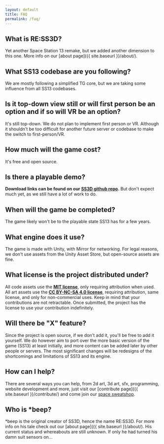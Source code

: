 ```yaml
---
layout: default
title: FAQ
permalink: /faq/
---
```


## What is RE:SS3D?

Yet another Space Station 13 remake, but we added another dimension to this one. More info on our [about page]({{ site.baseurl }}/about/).

## What SS13 codebase are you following?

We are mostly following a simplified TG core, but we are taking some influence from all SS13 codebases.

## Is it top-down view still or will first person be an option and if so will VR be an option?

It's still top-down. We do not plan to implement first person or VR. Although it shouldn't be too difficult for another future server or codebase to make the switch to first-person/VR.

## How much will the game cost?

It's free and open source.

## Is there a playable demo?

**Download links can be found on our [SS3D github repo](https://github.com/RE-SS3D/SS3D#downloads).** 
But don't expect much yet, as we still have a lot of work to do.

## When will the game be completed?

The game likely won't be to the playable state SS13 has for a few years.

## What engine does it use?

The game is made with Unity, with Mirror for networking. 
For legal reasons, we don't use assets from the Unity Asset Store, but open-source assets are fine.

## What license is the project distributed under?

All code assets use the [**MIT license**](https://github.com/RE-SS3D/SS3D/blob/master/LICENSE-CODE), only requiring attribution when used.
All art assets use the [**CC BY-NC-SA 4.0 license**](https://github.com/RE-SS3D/SS3D/blob/master/LICENCE-ASSETS), requiring attribution, same license, and only for non-commercial uses.
Keep in mind that your contributions are not retractable. Once submitted, the project has the license to use your contribution indefinitely.

## Will there be "X" feature?

Since the project is open source, if we don't add it, you'll be free to add it yourself.
We do however aim to port over the more basic version of the game (SS13) at least initially, and more content can be added later by other people or servers.
The most significant changes will be redesigns of the shortcomings and limitations of SS13 and its engine.

## How can I help?

There are several ways you can help, from 2d art, 3d art, sfx, programming, website development and more, just visit our [contribute page]({{ site.baseurl }}/contribute/) and come join our [space sweatshop](https://discord.gg/3ny9tdH).

## Who is *beep?

*beep is the original creator of SS3D, hence the name RE:SS3D. For more info on his tale check out our [about page]({{ site.baseurl }}/about/).
His current status and whereabouts are still unknown. If only he had turned his damn suit sensors on...
